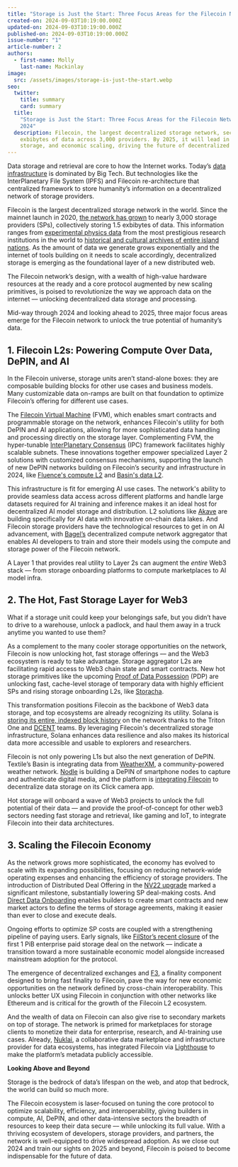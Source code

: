 ```yaml
---
title: "Storage is Just the Start: Three Focus Areas for the Filecoin Network in 2024"
created-on: 2024-09-03T10:19:00.000Z
updated-on: 2024-09-03T10:19:00.000Z
published-on: 2024-09-03T10:19:00.000Z
issue-number: "1"
article-number: 2
authors:
  - first-name: Molly
    last-name: Mackinlay
image:
  src: /assets/images/storage-is-just-the-start.webp
seo:
  twitter:
    title: summary
    card: summary
  title:
    "Storage is Just the Start: Three Focus Areas for the Filecoin Network in
    2024"
  description: Filecoin, the largest decentralized storage network, secures 1.5
    exbibytes of data across 3,000 providers. By 2025, it will lead in AI, Web3
    storage, and economic scaling, driving the future of decentralized data.
---
```


Data storage and retrieval are core to how the Internet works. Today’s [data infrastructure](https://www.pcmag.com/news/four-companies-control-67-of-the-worlds-cloud-infrastructure) is dominated by Big Tech. But technologies like the InterPlanetary File System (IPFS) and Filecoin re-architecture that centralized framework to store humanity’s information on a decentralized network of storage providers.

Filecoin is the largest decentralized storage network in the world. Since the mainnet launch in 2020, [the network has grown](https://dashboard.starboard.ventures/dashboard) to nearly 3,000 storage providers (SPs), collectively storing 1.5 exbibytes of data. This information ranges from [experimental physics data](https://sealstorage.io/atlascern/) from the most prestigious research institutions in the world to [historical and cultural archives of entire island nations](https://blog.archive.org/2024/04/08/aruba-launches-digital-heritage-portal-preserving-its-history-and-culture-for-global-access/). As the amount of data we generate grows exponentially and the internet of tools building on it needs to scale accordingly, decentralized storage is emerging as the foundational layer of a new distributed web.

The Filecoin network’s design, with a wealth of high-value hardware resources at the ready and a core protocol augmented by new scaling primitives, is poised to revolutionize the way we approach data on the internet –– unlocking decentralized data storage and processing.

Mid-way through 2024 and looking ahead to 2025, three major focus areas emerge for the Filecoin network to unlock the true potential of humanity’s data.

## 1. Filecoin L2s: Powering Compute Over Data, DePIN, and AI

In the Filecoin universe, storage units aren’t stand-alone boxes: they are composable building blocks for other use cases and business models. Many customizable data on-ramps are built on that foundation to optimize Filecoin’s offering for different use cases.

The [Filecoin Virtual Machine](https://fvm.filecoin.io/) (FVM), which enables smart contracts and programmable storage on the network, enhances Filecoin's utility for both DePIN and AI applications, allowing for more sophisticated data handling and processing directly on the storage layer. Complementing FVM, the hyper-tunable [InterPlanetary Consensus](https://docs.ipc.space/) (IPC) framework facilitates highly scalable subnets. These innovations together empower specialized Layer 2 solutions with customized consensus mechanisms, supporting the launch of new DePIN networks building on Filecoin’s security and infrastructure in 2024, like [Fluence's compute L2](https://filecoin.io/blog/posts/interplanetary-consensus--fluence-power-the-future-of-cloudless-computing/) and [Basin's data L2](https://basin.textile.io/).

This infrastructure is fit for emerging AI use cases. The network's ability to provide seamless data access across different platforms and handle large datasets required for AI training and inference makes it an ideal host for decentralized AI model storage and distribution. L2 solutions like [Akave](https://akave.ai/) are building specifically for AI data with innovative on-chain data lakes. And Filecoin storage providers have the technological resources to get in on AI advancement, with [Bagel’s](https://www.bagel.net/) decentralized compute network aggregator that enables AI developers to train and store their models using the compute and storage power of the Filecoin network.

A Layer 1 that provides real utility to Layer 2s can augment the _entire_ Web3 stack –– from storage onboarding platforms to compute marketplaces to AI model infra.

## 2. The Hot, Fast Storage Layer for Web3

What if a storage unit could keep your belongings safe, but you didn’t have to drive to a warehouse, unlock a padlock, and haul them away in a truck anytime you wanted to use them?

As a complement to the many cooler storage opportunities on the network, Filecoin is now unlocking hot, fast storage offerings –– and the Web3 ecosystem is ready to take advantage. Storage aggregator L2s are facilitating rapid access to Web3 chain state and smart contracts. New hot storage primitives like the upcoming [Proof of Data Possession](https://github.com/filecoin-project/FIPs/discussions/1009) (PDP) are unlocking fast, cache-level storage of temporary data with highly efficient SPs and rising storage onboarding L2s, like [Storacha](https://storacha.network/).

This transformation positions Filecoin as the backbone of Web3 data storage, and top ecosystems are already recognizing its utility. Solana is [storing its entire, indexed block history](https://x.com/Filecoin/status/1758543063767491031) on the network thanks to the Triton One and [DCENT](https://dcent.nl/) teams. By leveraging Filecoin's decentralized storage infrastructure, Solana enhances data resilience and also makes its historical data more accessible and usable to explorers and researchers.

Filecoin is not only powering L1s but also the next generation of DePIN. Textile’s Basin is integrating data from [WeatherXM](https://weatherxm.com/), a community-powered weather network. [Nodle](https://www.nodle.com/) is building a DePIN of smartphone nodes to capture and authenticate digital media, and the platform is [integrating Filecoin](https://mirror.xyz/nodle.eth/8IXVebrWIBRfUSEFb4oBtKY2Bx2rYxhX8hea_uzg7AE) to decentralize data storage on its Click camera app.

Hot storage will onboard a wave of Web3 projects to unlock the full potential of their data –– and provide the proof-of-concept for other web3 sectors needing fast storage and retrieval, like gaming and IoT, to integrate Filecoin into their data architectures.

## 3. Scaling the Filecoin Economy

As the network grows more sophisticated, the economy has evolved to scale with its expanding possibilities, focusing on reducing network-wide operating expenses and enhancing the efficiency of storage providers. The introduction of Distributed Deal Offering in the [NV22 upgrade](https://www.fil.org/blog/announcing-the-filecoin-nv22-dragon-upgrade-a-leap-forward-in-network-efficiency-and-flexibility) marked a significant milestone, substantially lowering SP deal-making costs. And [Direct Data Onboarding](https://github.com/filecoin-project/FIPs/discussions/730) enables builders to create smart contracts and new market actors to define the terms of storage agreements, making it easier than ever to close and execute deals.

Ongoing efforts to optimize SP costs are coupled with a strengthening pipeline of paying users. Early signals, like [FilStor’s recent closure](https://destor.com/resources/news/decentralized-storage-marketplace-launch-intuizi-partnership) of the first 1 PiB enterprise paid storage deal on the network –– indicate a transition toward a more sustainable economic model alongside increased mainstream adoption for the protocol.

The emergence of decentralized exchanges and [F3](https://medium.com/@filoz/filecoins-nv23-waffle-upgrade-faster-smarter-and-more-dapp-developer-friendly-9e0aeb60d2df), a finality component designed to bring fast finality to Filecoin, pave the way for new economic opportunities on the network defined by cross-chain interoperability. This unlocks better UX using Filecoin in conjunction with other networks like Ethereum and is critical for the growth of the Filecoin L2 ecosystem.

And the wealth of data on Filecoin can also give rise to secondary markets on top of storage. The network is primed for marketplaces for storage clients to monetize their data for enterprise, research, and AI-training use cases. Already, [Nuklai](https://www.nukl.ai/), a collaborative data marketplace and infrastructure provider for data ecosystems, has integrated Filecoin via [Lighthouse](https://www.lighthouse.storage/) to make the platform’s metadata publicly accessible.

**Looking Above and Beyond**

Storage is the bedrock of data’s lifespan on the web, and atop that bedrock, the world can build so much more.

The Filecoin ecosystem is laser-focused on tuning the core protocol to optimize scalability, efficiency, and interoperability, giving builders in compute, AI, DePIN, and other data-intensive sectors the breadth of resources to keep their data secure –– while unlocking its full value. With a thriving ecosystem of developers, storage providers, and partners, the network is well-equipped to drive widespread adoption. As we close out 2024 and train our sights on 2025 and beyond, Filecoin is poised to become indispensable for the future of data.
